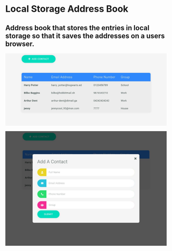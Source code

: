 # Local Storage Address Book

## Address book that stores the entries in local storage so that it saves the addresses on a users browser.

![Address Book](project_screenshot_one.jpg)

![Address book with add contact form open](project-screenshot-two.jpg)
